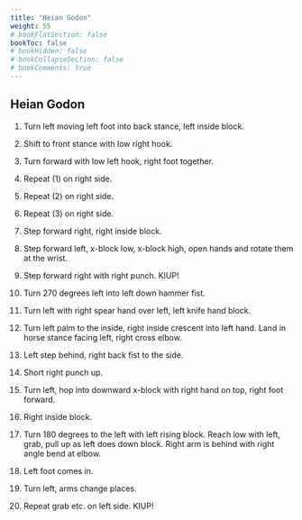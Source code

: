 ```yaml
---
title: "Heian Godon"
weight: 55
# bookFlatSection: false
bookToc: false
# bookHidden: false
# bookCollapseSection: false
# bookComments: true
---
```

## Heian Godon
1.  Turn left moving left foot into back stance, 
    left inside block.
    
2.  Shift to front stance with low right hook. 

3.  Turn forward with low left hook, right foot 
    together.
    
4.  Repeat (1) on right side.

5.  Repeat (2) on right side.

6.  Repeat (3) on right side.

7.  Step forward right, right inside block.

8.  Step forward left, x-block low, x-block high,
    open hands and rotate them at the wrist.
    
9.  Step forward right with right punch. KIUP!
    
10.  Turn 270 degrees left into left down hammer fist.

11. Turn left with right spear hand over left, left
    knife hand block.
    
12. Turn left palm to the inside, right inside crescent
    into left hand. Land in horse stance facing left, 
    right cross elbow.
    
13. Left step behind, right back fist to the side.

14. Short right punch up.

15. Turn left, hop into downward x-block with right
    hand on top, right foot forward.
    
16. Right inside block.

17. Turn 180 degrees to the left with left rising block. 
    Reach low with left, grab, pull up as left does 
    down block. Right arm is behind with right angle 
    bend at elbow.
    
18. Left foot comes in.

19. Turn left, arms change places.

20. Repeat grab etc. on left side. KIUP!
